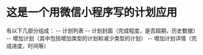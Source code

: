 # 这是一个用微信小程序写的计划应用

有以下几部分组成：
-- 计划列表
-- 计划封面（完成程度，是否超期，历史数据）
-- 增加计划（其中包括增加类型的计划和减少类型的计划）
-- 增加计划详情（完成进度，时间等）

